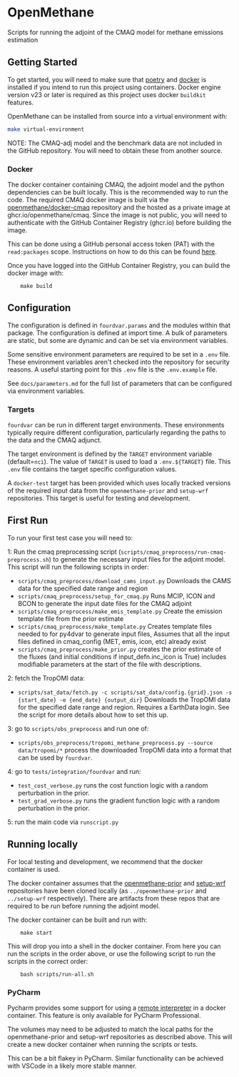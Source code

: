 # OpenMethane

Scripts for running the adjoint of the CMAQ model for methane emissions estimation

## Getting Started

To get started, you will need to make sure that [poetry](https://python-poetry.org/docs/) 
and [docker](https://www.docker.com/) is installed if you intend to run this project using containers. 
Docker engine version v23 or later is required as this project uses docker `buildkit` features.

OpenMethane can be installed from source into a virtual environment with:

```bash
make virtual-environment
```

NOTE: The CMAQ-adj model and the benchmark data are not included in the GitHub repository. 
You will need to obtain these from another source.

### Docker

The docker container containing CMAQ, the adjoint model and the python dependencies can be built locally.
This is the recommended way to run the code.
The required CMAQ docker image is built via the [openmethane/docker-cmaq](https://github.com/openmethane/docker-cmaq)
repository and the hosted as a private image at ghcr.io/openmethane/cmaq.
Since the image is not public,
you will need to authenticate with the GitHub Container Registry (ghcr.io) before building the image.

This can be done using a GitHub personal access token (PAT) with the `read:packages` scope.
Instructions on how to do this can be found [here](https://docs.github.com/en/packages/working-with-a-github-packages-registry/working-with-the-container-registry#authenticating-with-a-personal-access-token-classic).


Once you have logged into the GitHub Container Registry, you can build the docker image with:

```shell
	make build
```

## Configuration

The configuration is defined in `fourdvar.params` and the modules within that package.
The configuration is defined at import time.
A bulk of parameters are static, but some are dynamic and can be set via environment variables.

Some sensitive environment parameters are required to be set in a `.env` file.
These environment variables aren't checked into the repository for security reasons.
A useful starting point for this `.env` file is the `.env.example` file.

See `docs/parameters.md` for the full list of parameters that can be configured via environment variables.

### Targets

`fourdvar` can be run in different target environments.
These environments typically require different configuration,
particularly regarding the paths to the data and the CMAQ adjunct.

The target environment is defined by the `TARGET` environment variable (default=`nci`).
The value of `TARGET` is used to load a `.env.${TARGET}` file.
This `.env` file contains the target specific configuration values.

A `docker-test` target has been provided which uses locally tracked versions
of the required input data from the `openmethane-prior` and `setup-wrf` repositories.
This target is useful for testing and development.

## First Run

To run your first test case you will need to:

1: Run the cmaq preprocessing script (`scripts/cmaq_preprocess/run-cmaq-preprocess.sh`) to generate the
	necessary input files for the adjoint model. This script will run the following scripts in order:
 - `scripts/cmaq_preprocess/download_cams_input.py`
	Downloads the CAMS data for the specified date range and region
 - `scripts/cmaq_preprocess/setup_for_cmaq.py`
	Runs MCIP, ICON and BCON to generate the input date files for the CMAQ adjoint
 - `scripts/cmaq_preprocess/make_emis_template.py`
	Create the emission template file from the prior estimate
 - `scripts/cmaq_preprocess/make_template.py`
	Creates template files needed to for py4dvar to generate input files,
	Assumes that all the input files defined in cmaq_config (MET, emis, icon, etc) already exist
 - `scripts/cmaq_preprocess/make_prior.py`
	creates the prior estimate of the fluxes (and initial conditions if input_defn.inc_icon is True)
	includes modifiable parameters at the start of the file with descriptions.

2: fetch the TropOMI data:
 - `scripts/sat_data/fetch.py -c scripts/sat_data/config.{grid}.json -s {start_date} -e {end_date} {output_dir}`
	Downloads the TropOMI data for the specified date range and region.
	Requires a EarthData login. See the script for more details about how to set this up.
 
3: go to `scripts/obs_preprocess` and run one of:
 - `scripts/obs_preprocess/tropomi_methane_preprocess.py --source data/tropomi/*`
	process the downloaded TropOMI data into a format that can be used by `fourdvar`.

4: go to `tests/integration/fourdvar` and run:
 - `test_cost_verbose.py`
	runs the cost function logic with a random perturbation in the prior.
 - `test_grad_verbose.py`
	runs the gradient function logic with a random perturbation in the prior.

5: run the main code via `runscript.py`

## Running locally

For local testing and development, we recommend that the docker container is used.

The docker container assumes that the [openmethane-prior](https://github.com/openmethane/openmethane-prior) 
and [setup-wrf](https://github.com/openmethane/setup-wrf) repositories have been cloned locally 
(as `../openmethane-prior` and `../setup-wrf` respectively).
There are artifacts from these repos that are required to be run before running the adjoint model.

The docker container can be built and run with:

```shell
	make start
```

This will drop you into a shell in the docker container.
From here you can run the scripts in the order above,
or use the following script to run the scripts in the correct order:

```shell
	bash scripts/run-all.sh
```

### PyCharm

Pycharm provides some support for using a 
[remote interpreter](https://www.jetbrains.com/help/pycharm/using-docker-as-a-remote-interpreter.html) 
in a docker container.
This feature is only available for PyCharm Professional.

The volumes may need to be adjusted to match the local paths for the openmethane-prior and setup-wrf repositories
as described above.
This will create a new docker container when running the scripts or tests.

This can be a bit flakey in PyCharm. 
Similar functionality can be achieved with VSCode in a likely more stable manner.

